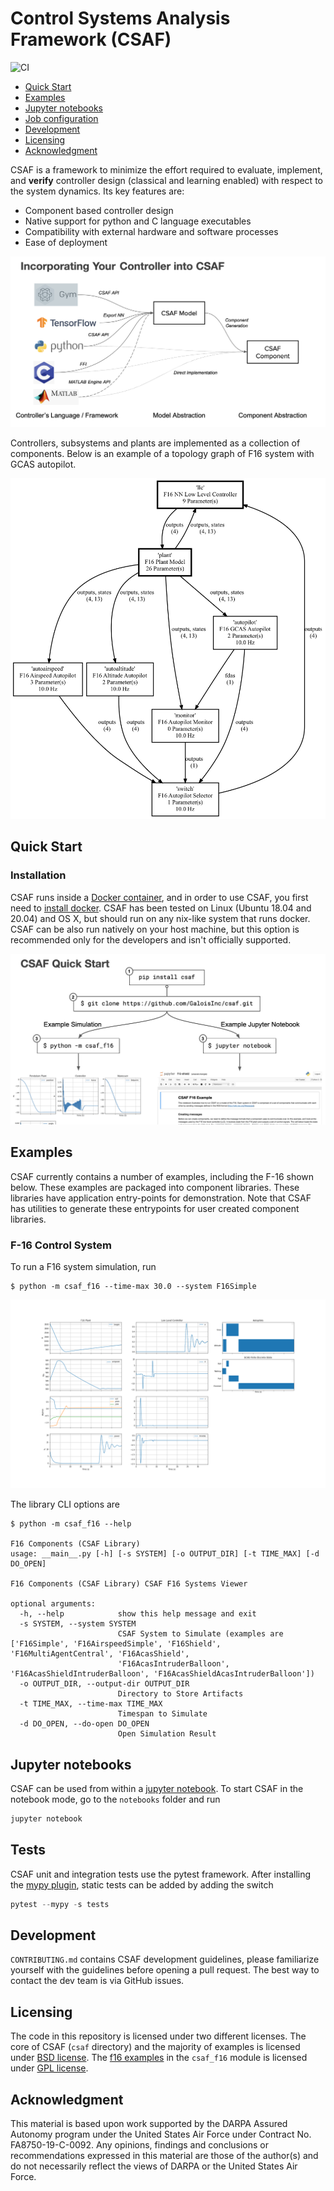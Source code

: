 # Control Systems Analysis Framework (CSAF)

![CI](https://github.com/GaloisInc/csaf/actions/workflows/main.yml/badge.svg)


- [Quick Start](#quick-start)
- [Examples](#examples)
- [Jupyter notebooks](#jupyter-notebooks)
- [Job configuration](#job-configuration)
- [Development](#development)
- [Licensing](#licensing)
- [Acknowledgment](#acknowledgment)

CSAF is a framework to minimize the effort required to evaluate, implement, and **verify** controller design (classical and learning enabled) with respect to the system dynamics. Its key features are:

* Component based controller design
* Native support for python and C language executables
* Compatibility with external hardware and software processes
* Ease of deployment

![csaf_importing_components](docs/img/csaf_importing_controllers.png)

Controllers, subsystems and plants are implemented as a collection of components.
Below is an example of a topology graph of F16 system with GCAS autopilot.

![f16_components](docs/img/f16_component_topology.png)

## Quick Start

### Installation 

CSAF runs inside a [Docker container](https://www.docker.com/), and in order to use CSAF, you first need to [install docker](https://docs.docker.com/engine/install/). CSAF has been tested on Linux (Ubuntu 18.04 and 20.04) and OS X, but should run on any nix-like system that runs docker. CSAF can be also run natively on your host machine, but this option is recommended only for the developers and isn't officially supported.

![csaf_quickstart](docs/img/csaf_quickstart.png)

## Examples
CSAF currently contains a number of examples, including the F-16 shown below. These examples are packaged into component
libraries. These libraries have application entry-points for demonstration. Note that CSAF has utilities to generate these
entrypoints for user created component libraries. 

### F-16 Control System

To run a F16 system simulation, run
```
$ python -m csaf_f16 --time-max 30.0 --system F16Simple  
```

![f16_components](docs/img/f16_gcas_plot.png)

The library CLI options are
```
$ python -m csaf_f16 --help

F16 Components (CSAF Library)
usage: __main__.py [-h] [-s SYSTEM] [-o OUTPUT_DIR] [-t TIME_MAX] [-d DO_OPEN]

F16 Components (CSAF Library) CSAF F16 Systems Viewer

optional arguments:
  -h, --help            show this help message and exit
  -s SYSTEM, --system SYSTEM
                        CSAF System to Simulate (examples are ['F16Simple', 'F16AirspeedSimple', 'F16Shield', 'F16MultiAgentCentral', 'F16AcasShield',
                        'F16AcasIntruderBalloon', 'F16AcasShieldIntruderBalloon', 'F16AcasShieldAcasIntruderBalloon'])
  -o OUTPUT_DIR, --output-dir OUTPUT_DIR
                        Directory to Store Artifacts
  -t TIME_MAX, --time-max TIME_MAX
                        Timespan to Simulate
  -d DO_OPEN, --do-open DO_OPEN
                        Open Simulation Result
```

## Jupyter notebooks

CSAF can be used from within a [jupyter notebook](https://jupyter-notebook.readthedocs.io/en/stable/examples/Notebook/What%20is%20the%20Jupyter%20Notebook.html#Introduction). 
To start CSAF in the notebook mode, go to the `notebooks` folder and run
```python
jupyter notebook
```

## Tests

CSAF unit and integration tests use the pytest framework. After installing the [mypy plugin](https://pypi.org/project/pytest-mypy/),
static tests can be added by adding the switch
```python
pytest --mypy -s tests
```

## Development
`CONTRIBUTING.md` contains CSAF development guidelines, please familiarize yourself with the guidelines before opening a 
pull request. The best way to contact the dev team is via GitHub issues.

## Licensing

The code in this repository is licensed under two different licenses. The core of CSAF (`csaf` directory) and the majority of
examples is licensed under [BSD license](LICENSE.txt). The [f16 examples](csaf_f16) in the `csaf_f16` module is licensed under [GPL license](csaf_f16/LICENSE.txt).

## Acknowledgment
This material is based upon work supported by the DARPA Assured Autonomy program under the United States Air Force under Contract No. FA8750-19-C-0092. Any opinions, findings and conclusions or recommendations expressed in this material are those of the author(s) and do not necessarily reflect the views of DARPA or the United States Air Force.
